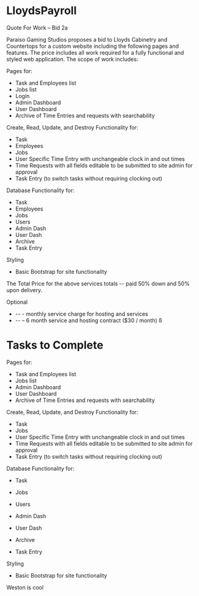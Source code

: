 # LloydsPayroll

Quote For Work – Bid 2a

Paraiso Gaming Studios proposes a bid to Lloyds Cabinetry and Countertops for a custom website including the following pages and features.  The price includes all work required for a fully functional and styled web application.  The scope of work includes:

Pages for:
- Task and Employees list
- Jobs list
- Login
- Admin Dashboard
- User Dashboard
- Archive of Time Entries and requests with searchability 

Create, Read, Update, and Destroy Functionality for:
- Task
- Employees
- Jobs
- User Specific Time Entry with unchangeable clock in and out times
- Time Requests with all fields editable to be submitted to site admin for approval
- Task Entry (to switch tasks without requiring clocking out)

Database Functionality for:
- Task
- Employees
- Jobs
- Users
- Admin Dash
- User Dash
- Archive
- Task Entry

Styling
- Basic Bootstrap for site functionality

The Total Price for the above services totals -- paid 50% down and 50% upon delivery.

Optional
- -- - monthly service charge for hosting and services
- -- – 6 month service and hosting contract ($30 / month) ß


# Tasks to Complete

Pages for:
- Task and Employees list
- Jobs list
- Admin Dashboard
- User Dashboard
- Archive of Time Entries and requests with searchability 

Create, Read, Update, and Destroy Functionality for:
- Task
- Jobs
- User Specific Time Entry with unchangeable clock in and out times
- Time Requests with all fields editable to be submitted to site admin for approval
- Task Entry (to switch tasks without requiring clocking out)

Database Functionality for:
- Task

- Jobs
- Users
- Admin Dash
- User Dash
- Archive
- Task Entry

Styling
- Basic Bootstrap for site functionality

Weston is cool